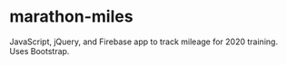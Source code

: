 # marathon-miles
JavaScript, jQuery, and Firebase app to track mileage for 2020 training. Uses Bootstrap. 
